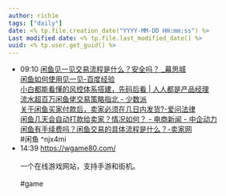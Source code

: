```yaml
---
author: rich1e
tags: ["daily"]
date: <% tp.file.creation_date("YYYY-MM-DD HH:mm:ss") %>
Last modified date: <% tp.file.last_modified_date() %>
uuid: <% tp.user.get_guid() %>
---
```


- 09:10 [闲鱼见一见交易流程是什么？安全吗？ _幕思城](https://www.musicheng.com/news/i708874.html)<br>[闲鱼如何使用见一见-百度经验](https://jingyan.baidu.com/article/b0b63dbfd7fb890b483070c8.html)<br>[小白都能看懂的风控体系搭建，先码后看 | 人人都是产品经理](https://www.woshipm.com/pd/1666101.html)<br>[流水超百万闲鱼佬交易策略指北 - 少数派](https://sspai.com/post/77033)<br>[关于闲鱼买家付款后，卖家必须在几日内发货?-爱问法律](https://m.law.iask.sina.com.cn/jx/sh/dhlM44FdYRxy.html)<br>[闲鱼几天会自动打款给卖家？情况如何？ - 电商新闻 - 中企动力](https://m.300.cn/dspd/349864.html)<br>[闲鱼有手续费吗？闲鱼交易的具体流程是什么？-卖家网](https://m.maijiaw.com/article/548244)<br>#闲鱼 ^njx4mi
- 14:39 https://wgame80.com/<br><br>一个在线游戏网站，支持手游和街机。<br><br>#game